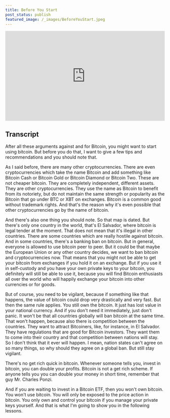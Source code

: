 ```yaml
---
title: Before You Start
post_status: publish
featured_image: /_images/BeforeYouStart.jpeg
---
```


<div style="padding:56.25% 0 0 0;position:relative;"><iframe src="https://player.vimeo.com/video/847734515?badge=0&amp;autopause=0&amp;player_id=0&amp;app_id=58479" frameborder="0" allow="autoplay; fullscreen; picture-in-picture" allowfullscreen style="position:absolute;top:0;left:0;width:100%;height:100%;" title="036 Before You Start"></iframe></div>

<div style="margin-bottom:30px;"></div>

## Transcript

After all these arguments against and for Bitcoin, you might want to start using bitcoin. But before you do that, I want to give a few tips and recommendations and you should note that.

As I said before, there are many other cryptocurrencies. There are even cryptocurrencies which take the name Bitcoin and add something like Bitcoin Cash or Bitcoin Gold or Bitcoin Diamond or Bitcoin Two. These are not cheaper bitcoin. They are completely independent, different assets. They are other cryptocurrencies. They use the name as Bitcoin to benefit from its notoriety, but do not maintain the same strength or popularity as the Bitcoin that go under BTC or XBT on exchanges. Bitcoin is a common good without trademark rights. And that's the reason why it's even possible that other cryptocurrencies go by the name of bitcoin. 

And there's also one thing you should note. So that map is dated. But there's only one country in the world, that's El Salvador, where bitcoin is legal tender at the moment. That does not mean that it's illegal in other countries. There are some countries which are really hostile against bitcoin. And in some countries, there's a banking ban on bitcoin. But in general, everyone is allowed to use bitcoin peer to peer. But it could be that maybe the European Union or any other country decides, we want to ban bitcoin and cryptocurrencies now. That means that you might not be able to get your bitcoin from exchanges if you hold it on an exchange. But if you use it in self-custody and you have your own private keys to your bitcoin, you definitely will still be able to use it, because you will find Bitcoin enthusiasts all over the world who will happily exchange your bitcoin into other currencies or for goods. 

But of course, you need to be vigilant, because if something like that happens, the value of bitcoin could drop very drastically and very fast. But then the same rule applies. You still own the bitcoin. It just has lost value in your national currency. And if you don't need it immediately, just don't panic. It won't be that all countries globally will ban bitcoin at the same time. That won't happen, because also there is competition between the countries. They want to attract Bitcoiners, like, for instance, in El Salvador. They have regulations that are good for Bitcoin investors. They want them to come into their country and that competition between nations will stay. So I don't think that it ever will happen. I mean, nation states can't agree on so many things, so why should they agree on a global ban. But still stay vigilant. 

There's no get rich quick in bitcoin. Whenever someone tells you, invest in bitcoin, you can double your profits. Bitcoin is not a get rich scheme. If anyone tells you you can double your money in short time, remember that guy Mr. Charles Ponzi. 

And if you are waiting to invest in a Bitcoin ETF, then you won't own bitcoin. You won't use bitcoin. You will only be exposed to the price action in bitcoin. You only own and control your bitcoin if you manage your private keys yourself. And that is what I'm going to show you in the following lessons.
